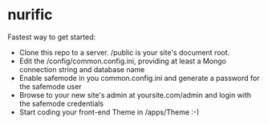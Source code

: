 nurific
=======
Fastest way to get started:

* Clone this repo to a server. /public is your site's document root.
* Edit the /config/common.config.ini, providing at least a Mongo connection string and database name
* Enable safemode in you common.config.ini and generate a password for the safemode user
* Browse to your new site's admin at yoursite.com/admin and login with the safemode credentials
* Start coding your front-end Theme in /apps/Theme :-)
